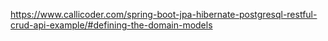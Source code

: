 https://www.callicoder.com/spring-boot-jpa-hibernate-postgresql-restful-crud-api-example/#defining-the-domain-models
